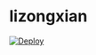 # lizongxian

[![Deploy](https://www.herokucdn.com/deploy/button.png)](https://dashboard.heroku.com/new?template=https://github.com/lizongxian666/lizongxian) 
